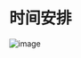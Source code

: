 # 时间安排

![image](https://github.com/chenlongos/Phytium-Car/assets/83756052/f059a4be-9f5e-4235-b420-dfbe1f88bf37)

